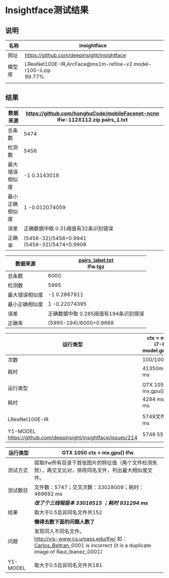 # Insightface测试结果

## 说明

| 名称   | **insightface**                                              |
| ------ | ------------------------------------------------------------ |
| 网址   | https://github.com/deepinsight/insightface                   |
| 模型库 | LResNet100E-IR,ArcFace@ms1m-refine-v2 model-r100-ii.zip<br> 99.77% |
|        |                                                              |

## 结果

| 数据来源       | https://github.com/honghuCode/mobileFacenet-ncnn lfw-112X112.zip pairs_1.txt |
| -------------- | ------------------------------------------------------------ |
| 总条数         | 5474                                                         |
| 检测数         | 5456                                                         |
| 最大错误相似度 | -1 0.3143018                                                 |
| 最小正确相似度 | 1  -0.012074059                                              |
| 误差           | 正确数据中取 0.31阈值有32条识别错误                          |
| 正确率         | (5456-32)/5456=0.9941 <br>(5456-32)/5474=0.9908              |

| 数据来源       | [pairs_label.txt](https://github.com/deepinsight/insightface/blob/master/recognition/data/lfw/pairs_label.txt) <br>lfw.tgz |
| -------------- | ------------------------------------------------------------ |
| 总条数         | 6000                                                         |
| 检测数         | 5995                                                         |
| 最大错误相似度 | -1 0.2867911                                                 |
| 最小正确相似度 | 1 -0.22074395                                                |
| 误差           | 正确数据中取 0.285阈值有194条识别错误                        |
| 正确率         | (5995-194)/6000=0.9668                                       |

| 运行类型                                                     | ctx = mx.cpu() i7-8750   model.get_feature |
| ------------------------------------------------------------ | ------------------------------------------ |
| 次数                                                         | 100/1000                                   |
| 耗时                                                         | 41350ms/449512 ms                          |
|                                                              |                                            |
| 运行类型                                                     | GTX 1050 ctx = mx.gpu()                    |
| 耗时                                                         | 4284 ms/30066 ms                           |
|                                                              |                                            |
| LResNet100E-IR                                               | 5749文件 497773 ms                         |
| Y1-MODEL https://github.com/deepinsight/insightface/issues/214 | 5749  556281ms                             |

| 运行类型 | GTX 1050 ctx = mx.gpu() lfw                                  |
| -------- | ------------------------------------------------------------ |
| 测试方式 | 提取lfw所有目录下首张图片的特征值（两个文件检测失败），再交叉比对，排除同名文件，列出最大相似度文件。 |
| 测试数目 | 文件数：5747；交叉次数：33028009；耗时：469692 ms            |
|          | ***改了个三线程版本 33016515 ；耗时 931294 ms***             |
| 结果     | 取大于0.5且非同名文件共152                                   |
|          | **懒得去数下面的问题人数了**                                 |
| 问题     | 发现同人不同名文件。<br>http://vis-www.cs.umass.edu/lfw/ 如：<br>[Carlos_Beltran](http://vis-www.cs.umass.edu/lfw/person/Carlos_Beltran.html)_0001 is incorrect (it is a duplicate image of Raul_Ibanez_0001) |
|          |                                                              |
| Y1-MODEL | 取大于0.5且非同名文件共181                                   |





